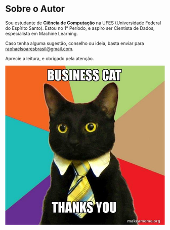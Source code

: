 # Sobre o Autor

Sou estudante de **Ciência de Computação** na UFES (Universidade Federal do Espírito Santo).
Estou no 1° Período, e aspiro ser Cientista de Dados, especialista em Machine Learning.

Caso tenha alguma sugestão, conselho ou ideia, basta enviar para raphaelsoaresbrasil@gmail.com.

Aprecie a leitura, e obrigado pela atenção.

![thanks](/img/thanks.jpg)